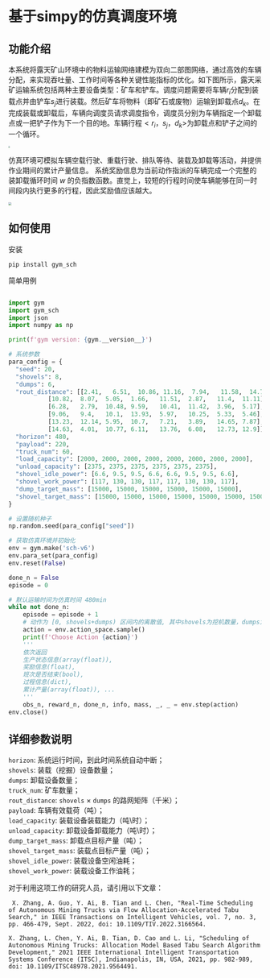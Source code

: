 # 基于simpy的仿真调度环境
## 功能介绍

本系统将露天矿山环境中的物料运输网络建模为双向二部图网络，通过高效的车辆分配，来实现吞吐量、工作时间等各种关键性能指标的优化。如下图所示，露天采矿运输系统包括两种主要设备类型：矿车和铲车。调度问题需要将车辆$r_i$分配到装载点并由铲车$s_j$进行装载。然后矿车将物料（即矿石或废物）运输到卸载点$d_k$。在完成装载或卸载后，车辆向调度员请求调度指令，调度员分别为车辆指定一个卸载点或一把铲子作为下一个目的地。车辆行程$<r_i，s_j，d_k>$为卸载点和铲子之间的一个循环。

<img src="indicate.jpg" style="zoom:20%;" />

仿真环境可模拟车辆空载行驶、重载行驶、排队等待、装载及卸载等活动，并提供作业期间的累计产量信息。
系统奖励信息为当前动作指派的车辆完成一个完整的装卸载循环时间 $w$ 的负指数函数。直觉上，较短的行程时间使车辆能够在同一时间段内执行更多的行程，因此奖励值应该越大。


<img src="alg.jpg" style="zoom:40%;" />



## 如何使用
安装
```shell script
pip install gym_sch
```
简单用例
```python

import gym
import gym_sch
import json
import numpy as np

print(f'gym version: {gym.__version__}')

# 系统参数
para_config = {
  "seed": 20,
  "shovels": 8,
  "dumps": 6,
  "rout_distance": [[2.41,   6.51,  10.86, 11.16,  7.94,   11.58,  14.7,  6.7],
           [10.82,  8.07,  5.05,  1.66,   11.51,  2.87,   11.4,  11.11],
           [6.28,   2.79,  10.48, 9.59,   10.41,  11.42,  3.96,  5.17],
           [9.06,   9.4,   10.1,  13.93,  5.97,   10.25,  5.33,  5.46],
           [13.23,  12.14, 5.95,  10.7,   7.21,   3.89,   14.65, 7.87],
           [14.63,  4.01,  10.77, 6.11,   13.76,  6.08,   12.73, 12.9]],
  "horizon": 480,
  "payload": 220,
  "truck_num": 60,
  "load_capacity": [2000, 2000, 2000, 2000, 2000, 2000, 2000, 2000],
  "unload_capacity": [2375, 2375, 2375, 2375, 2375, 2375],
  "shovel_idle_power": [6.6, 9.5, 9.5, 6.6, 6.6, 9.5, 9.5, 6.6],
  "shovel_work_power": [117, 130, 130, 117, 117, 130, 130, 117],
  "dump_target_mass": [15000, 15000, 15000, 15000, 15000, 15000],
  "shovel_target_mass": [15000, 15000, 15000, 15000, 15000, 15000, 15000, 15000]
}

# 设置随机种子
np.random.seed(para_config["seed"])

# 获取仿真环境并初始化
env = gym.make('sch-v6')
env.para_set(para_config)
env.reset(False)

done_n = False
episode = 0

# 默认运输时间为仿真时间 480min 
while not done_n:
    episode = episode + 1
    # 动作为 [0, shovels+dumps) 区间内的离散值, 其中shovels为挖机数量，dumps为卸点数量
    action = env.action_space.sample()
    print(f'Choose Action {action}')
    '''
    依次返回
    生产状态信息(array(float)), 
    奖励信息(float), 
    班次是否结束(bool), 
    过程信息(dict), 
    累计产量(array(float)), ...
    '''
    obs_n, reward_n, done_n, info, mass, _, _ = env.step(action)
env.close()
```

## 详细参数说明

`horizon`: 系统运行时间，到此时间系统自动中断；\
`shovels`: 装载（挖掘）设备数量；\
`dumps`: 卸载设备数量；\
`truck_num`: 矿车数量；\
`rout_distance`: `shovels` $\times$ `dumps` 的路网矩阵（千米）；\
`payload`: 车辆有效载荷（吨）； \
`load_capacity`: 装载设备装载能力（吨\时）；\
`unload_capacity`: 卸载设备卸载能力（吨\时）；\
`dump_target_mass`: 卸载点目标产量（吨）； \
`shovel_target_mass`: 装载点目标产量（吨）；\
`shovel_idle_power`: 装载设备空闲油耗；\
`shovel_work_power`: 装载设备工作油耗；


对于利用这项工作的研究人员，请引用以下文章：

`
X. Zhang, A. Guo, Y. Ai, B. Tian and L. Chen, "Real-Time Scheduling of Autonomous Mining Trucks via Flow Allocation-Accelerated Tabu Search," in IEEE Transactions on Intelligent Vehicles, vol. 7, no. 3, pp. 466-479, Sept. 2022, doi: 10.1109/TIV.2022.3166564.`

`X. Zhang, L. Chen, Y. Ai, B. Tian, D. Cao and L. Li, "Scheduling of Autonomous Mining Trucks: Allocation Model Based Tabu Search Algorithm Development," 2021 IEEE International Intelligent Transportation Systems Conference (ITSC), Indianapolis, IN, USA, 2021, pp. 982-989, doi: 10.1109/ITSC48978.2021.9564491.`




